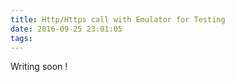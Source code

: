 ```yaml
---
title: Http/Https call with Emulator for Testing
date: 2016-09-25 23:01:05
tags:
---
```


Writing soon !
